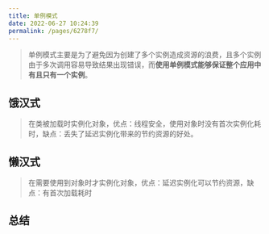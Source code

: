 ```yaml
---
title: 单例模式
date: 2022-06-27 10:24:39
permalink: /pages/6278f7/
---
```


> 单例模式主要是为了避免因为创建了多个实例造成资源的浪费，且多个实例由于多次调用容易导致结果出现错误，而**使用单例模式能够保证整个应用中有且只有一个实例**。

## 饿汉式

> 在类被加载时实例化对象，优点：线程安全，使用对象时没有首次实例化耗时，缺点：丢失了延迟实例化带来的节约资源的好处。

## 懒汉式

> 在需要使用到对象时才实例化对象，优点：延迟实例化可以节约资源，缺点：有首次加载耗时

## 总结

